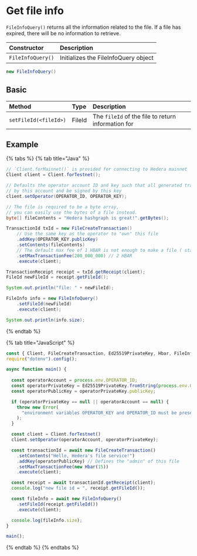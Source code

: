 # Get file info

`FileInfoQuery()` returns all the information related to the file. If a file has expired, there will be no information to retrieve.

| Constructor | Description |
| :--- | :--- |
| `FileInfoQuery()` | Initializes the FileInfoQuery object |

```java
new FileInfoQuery()
```

## Basic

| Method | Type | Description |
| :--- | :--- | :--- |
| `setFileId(<fileId>)` | FileId | The `fileId` of the file to return information for |

## Example

{% tabs %}
{% tab title="Java" %}
```java
// `Client.forMainnet()` is provided for connecting to Hedera mainnet
Client client = Client.forTestnet();

// Defaults the operator account ID and key such that all generated transactions will be paid for
// by this account and be signed by this key
client.setOperator(OPERATOR_ID, OPERATOR_KEY);

// The file is required to be a byte array,
// you can easily use the bytes of a file instead.
byte[] fileContents = "Hedera hashgraph is great!".getBytes();

TransactionId txId = new FileCreateTransaction()
    // Use the same key as the operator to "own" this file
    .addKey(OPERATOR_KEY.publicKey)
    .setContents(fileContents)
    // The default max fee of 1 HBAR is not enough to make a file ( starts around 1.1 HBAR )
    .setMaxTransactionFee(200_000_000) // 2 HBAR
    .execute(client);

TransactionReceipt receipt = txId.getReceipt(client);
FileId newFileId = receipt.getFileId();

System.out.println("file: " + newFileId);

FileInfo info = new FileInfoQuery()
    .setFileId(newFileId)
    .execute(client);

System.out.println(info.size);
```
{% endtab %}

{% tab title="JavaScript" %}
```javascript
const { Client, FileCreateTransaction, Ed25519PrivateKey, Hbar, FileInfoQuery } = require("@hashgraph/sdk");
require("dotenv").config();

async function main() {
  
  const operatorAccount = process.env.OPERATOR_ID;
  const operatorPrivateKey = Ed25519PrivateKey.fromString(process.env.OPERATOR_KEY);
  const operatorPublicKey = operatorPrivateKey.publicKey;

  if (operatorPrivateKey == null || operatorAccount == null) {
    throw new Error(
      "environment variables OPERATOR_KEY and OPERATOR_ID must be present"
    );
  }

  const client = Client.forTestnet()
  client.setOperator(operatorAccount, operatorPrivateKey);

  const transactionId = await new FileCreateTransaction()
    .setContents("Hello, Hedera's file service!")
    .addKey(operatorPublicKey) // Defines the "admin" of this file
    .setMaxTransactionFee(new Hbar(15))
    .execute(client);

  const receipt = await transactionId.getReceipt(client);  
  console.log("new file id = ", receipt.getFileId());

  const fileInfo = await new FileInfoQuery()
    .setFileId(receipt.getFileId())
    .execute(client);

  console.log(fileInfo.size);
}

main();
```
{% endtab %}
{% endtabs %}

